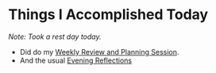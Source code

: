 # Things I Accomplished Today

_Note: Took a rest day today._

- Did do my [Weekly Review and Planning Session](../../routines/personal-health-and-wellness-routine-2024-week-1.md).
- And the usual [Evening Reflections](../../routines/evening-reflections-2024-week-1.md)
